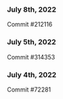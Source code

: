 ### July 8th, 2022

Commit #212116

### July 5th, 2022

Commit #314353


### July 4th, 2022

Commit #72281
